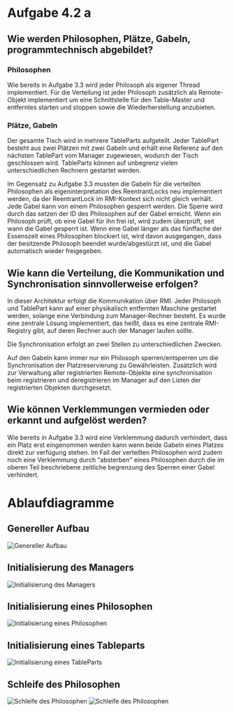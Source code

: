 # Aufgabe 4.2 a

## Wie werden Philosophen, Plätze, Gabeln, programmtechnisch abgebildet?

### Philosophen

Wie bereits in Aufgabe 3.3 wird jeder Philosoph als eigener Thread implementiert.
Für die Verteilung ist jeder Philosoph zusätzlich als Remote-Objekt implementiert um eine Schnittstelle für den Table-Master und entferntes
starten und stoppen sowie die Wiederherstellung anzubieten.

### Plätze, Gabeln

Der gesamte Tisch wird in mehrere TableParts aufgeteilt. Jeder TablePart besteht aus zwei Plätzen mit zwei Gabeln und erhält eine Referenz
auf den nächsten TablePart vom Manager zugewiesen, wodurch der Tisch geschlossen wird. TableParts können auf unbegrenz vielen unterschiedlichen
Rechnern gestartet werden.

Im Gegensatz zu Aufgabe 3.3 mussten die Gabeln für die verteilten Philosophen als eigeninterpretation des ReentrantLocks neu implementiert werden,
da der ReentrantLock im RMI-Kontext sich nicht gleich verhält. Jede Gabel kann von einem Philosophen gesperrt werden. Die Sperre wird durch
das setzen der ID des Philosophen auf der Gabel erreicht.
Wenn ein Philosoph prüft, ob eine Gabel für ihn frei ist, wird zudem überprüft, seit wann die Gabel gesperrt ist. Wenn eine Gabel länger 
als das fünffache der Essenszeit eines Philosophen blockiert ist, wird davon ausgegangen, dass der besitzende Philosoph beendet wurde/abgestürzt ist,
und die Gabel automatisch wieder freigegeben.

## Wie kann die Verteilung, die Kommunikation und Synchronisation sinnvollerweise erfolgen?

In dieser Architektur erfolgt die Kommunikation über RMI. Jeder Philosoph und TablePart kann auf einer physikalisch entfernten Maschine gestartet werden,
solange eine Verbindung zum Manager-Rechner besteht. Es wurde eine zentrale Lösung implementiert, das heißt, dass es eine zentrale RMI-Registry gibt,
auf deren Rechner auch der Manager laufen sollte.

Die Synchronisation erfolgt an zwei Stellen zu unterschiedlichen Zwecken.

Auf den Gabeln kann immer nur ein Philosoph sperren/entsperren um die Synchronisation der Platzreservierung zu Gewährleisten.
Zusätzlich wird zur Verwaltung aller registrierten Remote-Objekte eine synchronisation beim registrieren und deregistrieren im Manager 
auf den Listen der registrierten Objekten durchgesetzt.

## Wie können Verklemmungen vermieden oder erkannt und aufgelöst werden?

Wie bereits in Aufgabe 3.3 wird eine Verklemmung dadurch verhindert, dass ein Platz erst eingenommen werden kann wenn beide Gabeln eines
Platzes direkt zur verfügung stehen. Im Fall der verteilten Philosophen wird zudem noch eine Verklemmung durch "absterben" eines Philosophen
durch die im oberen Teil beschriebene zeitliche begrenzung des Sperren einer Gabel verhindert.

# Ablaufdiagramme

## Genereller Aufbau

![Genereller Aufbau](images/aufbau.PNG)

## Initialisierung des Managers

![Initialisierung des Managers](images/Sequence_Init_Manager.png)

## Initialisierung eines Philosophen

![Initialisierung eines Philosophen](images/Sequence_Init_Philosopher.png)

## Initialisierung eines Tableparts

![Initialisierung eines TableParts](Sequence_Init_Tablepart.png)

## Schleife des Philosophen

![Schleife des Philosophen](images/Run_PhilosopherSketch.png)
![Schleife des Philosophen](images/Run_Philosopher.png)
